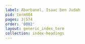 ```yaml
---
label: Abarbanel, Isaac ben Judah
pid: term884
pages: 3|574
order: '0002'
layout: generic_index_term
collection: index-headings
---
```

